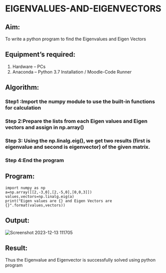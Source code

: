 # EIGENVALUES-AND-EIGENVECTORS
## Aim:
To write a python program to find the Eigenvalues and Eigen Vectors
## Equipment’s required:
1. 	Hardware – PCs
2. 	Anaconda – Python 3.7 Installation / Moodle-Code Runner
## Algorithm:
### Step1 :Import the numpy module to use the built-in functions for calculation 
### Step 2:Prepare the lists from each Eigen values and Eigen vectors and assign in np.array()
### Step 3: Using the np.linalg.eig(),  we get two results (first is eigenvalue and second is eigenvector) of the given matrix.
### Step 4:End the program 

## Program:
```
import numpy as np
a=np.array([[2,-3,0],[2,-5,0],[0,0,3]])
values,vectors=np.linalg.eig(a)
print("Eigen values are {} and Eigen Vectors are {}".format(values,vectors))

```
## Output:
![Screenshot 2023-12-13 111705](https://github.com/PremkumarG3/EIGENVALUES-AND-EIGENVECTORS/assets/138955646/03888ccd-69eb-437f-98ba-e371a12f149f)
## Result:
Thus the Eigenvalue and Eigenvector is successfully solved using python program
